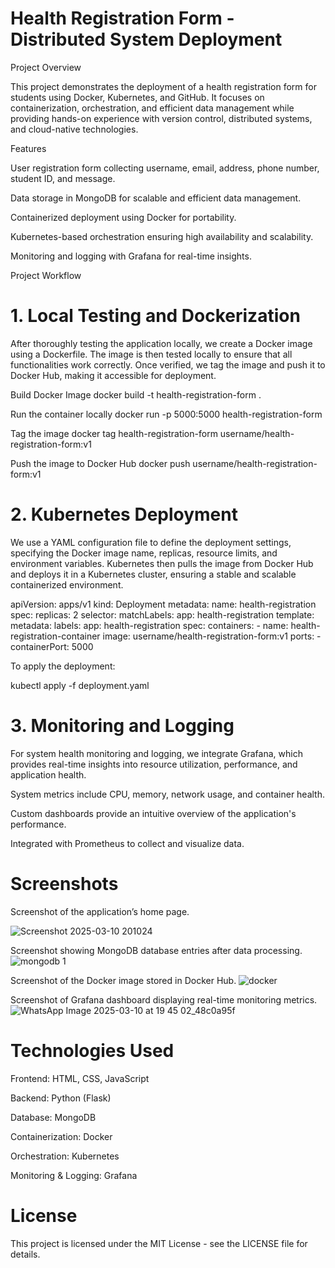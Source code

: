 # Health Registration Form - Distributed System Deployment
Project Overview

This project demonstrates the deployment of a health registration form for students using Docker, Kubernetes, and GitHub. It focuses on containerization, orchestration, and efficient data management while providing hands-on experience with version control, distributed systems, and cloud-native technologies.

Features

User registration form collecting username, email, address, phone number, student ID, and message.

Data storage in MongoDB for scalable and efficient data management.

Containerized deployment using Docker for portability.

Kubernetes-based orchestration ensuring high availability and scalability.

Monitoring and logging with Grafana for real-time insights.

Project Workflow

# 1. Local Testing and Dockerization

After thoroughly testing the application locally, we create a Docker image using a Dockerfile. The image is then tested locally to ensure that all functionalities work correctly. Once verified, we tag the image and push it to Docker Hub, making it accessible for deployment.

Build Docker Image
docker build -t health-registration-form .

Run the container locally
docker run -p 5000:5000 health-registration-form

Tag the image
docker tag health-registration-form username/health-registration-form:v1

Push the image to Docker Hub
docker push username/health-registration-form:v1

# 2. Kubernetes Deployment

We use a YAML configuration file to define the deployment settings, specifying the Docker image name, replicas, resource limits, and environment variables. Kubernetes then pulls the image from Docker Hub and deploys it in a Kubernetes cluster, ensuring a stable and scalable containerized environment.

apiVersion: apps/v1
kind: Deployment
metadata:
  name: health-registration
spec:
  replicas: 2
  selector:
    matchLabels:
      app: health-registration
  template:
    metadata:
      labels:
        app: health-registration
    spec:
      containers:
      - name: health-registration-container
        image: username/health-registration-form:v1
        ports:
        - containerPort: 5000

To apply the deployment:

kubectl apply -f deployment.yaml

# 3. Monitoring and Logging

For system health monitoring and logging, we integrate Grafana, which provides real-time insights into resource utilization, performance, and application health.

System metrics include CPU, memory, network usage, and container health.

Custom dashboards provide an intuitive overview of the application's performance.

Integrated with Prometheus to collect and visualize data.

# Screenshots

Screenshot of the application’s home page.

![Screenshot 2025-03-10 201024](https://github.com/user-attachments/assets/4c660332-296c-4013-8077-b76011fc29a6)

Screenshot showing MongoDB database entries after data processing.
![mongodb 1](https://github.com/user-attachments/assets/960b11ed-df1e-433b-b573-9098491a838c)

Screenshot of the Docker image stored in Docker Hub.
![docker](https://github.com/user-attachments/assets/338f30cc-c098-40c0-847a-fe5424b92a71)

Screenshot of Grafana dashboard displaying real-time monitoring metrics.
![WhatsApp Image 2025-03-10 at 19 45 02_48c0a95f](https://github.com/user-attachments/assets/2f7ebe44-5cb9-4930-9372-5f341e129a15)


# Technologies Used

Frontend: HTML, CSS, JavaScript

Backend: Python (Flask)

Database: MongoDB

Containerization: Docker

Orchestration: Kubernetes

Monitoring & Logging: Grafana

# License

This project is licensed under the MIT License - see the LICENSE file for details.

